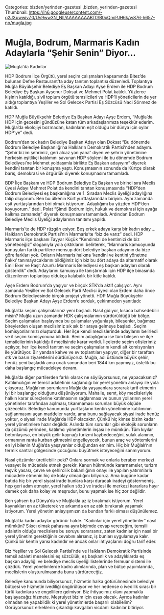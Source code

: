Categories: bizden/yerinden-gazetesi ,bizden, yerinden-gazetesi
Thumbnail: https://lh6.googleusercontent.com/-q2JXuwwivZ0/Uv9ww3N_NlI/AAAAAAAABT0/B0xQmiPJH6k/w876-h657-no/mugla.jpg


# Muğla, Bodrum, Marmaris Kadın Adaylarla “Şehir Senin” Diyor…


![Mugla'da Kadınlar](https://lh6.googleusercontent.com/-q2JXuwwivZ0/Uv9ww3N_NlI/AAAAAAAABT0/B0xQmiPJH6k/w876-h657-no/mugla.jpg)

HDP Bodrum İlçe Örgütü, yerel seçim çalışmaları kapsamında Bitez’de bulunan Defne Restaurant’ta aday tanıtım toplantısı düzenledi. Toplantıya Muğla Büyükşehir Belediye Eş Başkan Adayı Ayşe Erdem ile HDP Bodrum Belediye Eş Başkan Ayşenur Doksat ve Mehmet Polat katıldı. Yüzlerce kişinin katıldığı, sivil toplum örgütü temsilcileri ve HDP’li yöneticilerin de yer aldığı toplantıya Yeşiller ve Sol Gelecek Partisi Eş Sözcüsü Naci Sönmez de katıldı.

HDP Muğla Büyükşehir Belediye Eş Başkan Adayı Ayşe Erdem, “Muğla’da HDP için gecesini gündüzüne katan tüm arkadaşlarımıza teşekkür ederim. Muğla’da ekolojiyi bozmadan, kadınların eşit olduğu bir dünya için oylar HDP’ye” dedi. 

Bodrum’dan tek kadın Belediye Başkan Adayı olan Doksat “Bu dönemde Bodrum Belediye Başkanlığı’na Halkların Demokratik Partisi’nden adayım. “Şehir bizim şehrimiz, geri alcaz yan yana” diyen ve şehrin yönetimine herkesin eşitlikçi katılımını savunan HDP söylemi ile bu dönemde Bodrum Belediyesi’ne Mehmet yoldaşımla birlikte Eş Başkan adayıyım” diyerek kendini tanıtan bir konuşma yaptı. Konuşmasının sonunda da Kürtçe  olarak barış, demokrasi ve özgürlük diyerek konuşmasını tamamladı.

BDP İlçe Başkanı ve HDP Bodrum Belediye Eş Başkan ve birinci sıra Meclis üyesi Adayı Mehmet Polat da kendini tanıtan konuşmasında “HDP’den Bodrum Belediyesi eş başkanlığına ve 1. Sıradan Meclis üyeliği adaylığına talip oluyorum. Ben bu ülkenin Kürt yurttaşlarından biriyim. Aynı zamanda eşit yurttaşlarından biri olmak istiyorum. Adaylığımı bu yüzden HDP’den koyuyorum.” dedi. Polat “Şimdi Bodrum için, hukuk ve demokrasi için ayağa kalkma zamanıdır” diyerek konuşmasını tamamladı. Ardından Bodrum Belediye Meclis Üyeliği adaylarının tanıtımı yapıldı.

Marmaris’te de HDP rüzgârı esiyor. Beş erkek adaya karşı bir kadın aday….
Halkların Demokratik Partisi’nin Marmaris’te “biz de varız” dedi. HDP Marmaris ilçe başkanı Tayyar Küçük “Kendimizi de kentimizi de biz yöneteceğiz” sloganıyla yola çıktıklarını belirterek, “Marmaris kamuoyunda konuşulan farklı partilere mensup dört belediye başkan adayının da bize göre farkları yok. Onların Marmaris halkına ‘kendini ve kentini yönetme hakkı’ tanımayacaklarını bildiğimiz için biz bu dört adaya da alternatif olarak Emil Eker ve Raşit Azun’u Marmaris Belediyesi eş başkan adayları olarak gösterdik” dedi. Adaylarını kamuoyu ile tanıştırmak için HDP ilçe binasında düzenlenen toplantıya oldukça kalabalık bir kitle katıldı.

Ayşe Erdem Bodrum’da yaşıyor ve birçok STK’da aktif çalışıyor. Aynı zamanda Yeşiller ve Sol Gelecek Parti Meclisi üyesi olan Erdem daha önce Bodrum Belediyesinde birçok projeyi yönetti. HDP Muğla Büyükşehir Belediye Başkan Adayı Ayşe Erdem’e sorduk, çekinmeden yanıtladı:

Muğla’da seçim çalışmalarınız yeni başladı. Nasıl gidiyor, kısaca bahsedebilir misin? 
Muğla uzun zamandır HDK çalışmalarının sürdürüldüğü bir bölge. Seçim çalışmaları başlayınca bu çalışmalar yoğunlaştı, bileşenler, bağımsız bireylerden oluşan meclisimiz sık sık bir araya gelmeye başladı. Seçim komisyonlarımızı oluşturduk. Her ilçe kendi meclislerinde adaylarını belirledi ve il seçim komisyonuna bildirdi. Benim adaylığıma ise tüm bileşen ve ilçe temsilcilerinin katıldığı il meclisinde karar verildi. İlçelerde seçim ofislerimiz açılıyor, her ilçe kendi tanıtım ve seçim çalışmalarını kendi alt komisyonları ile yürütüyor. Bir yandan kahve ve ev toplantıları yapıyor, diğer bir taraftan stk ve basın ziyaretlerini sürdürüyoruz. Muğla, adı üstünde büyük şehir, henüz yeni başladık ama ocak sonundan beri 1844 km yapmışız, üstelik bu daha başlangıç mücadeleye devam.

Muğla’da diğer partilerden farklı olarak ne söylüyorsunuz, ne yapacaksınız?
Katılımcılığın ve temsil adaletinin sağlandığı bir yerel yönetim anlayışı ile yola çıkıyoruz. Muğla’nın sorunlarını Muğla’da yaşayanlara sorarak tarif etmenin iyi bir başlangıç olduğunu düşünüyorum. Mahalle, semt, köy meclisleriyle halkın karar süreçlerine katılmasının sağlanması ve bunun yollarının yerel yönetimler tarafından açılması, tıkanmaması sorunları büyük ölçüde çözecektir. Belediye kanununda yurttaşların kentin yönetimine katılımının sağlanmasını açan maddeler vardır, ama bunu sağlayacak siyasi irade henüz yoktur, o siyasi irade Muğla’da HDP olacaktır. Çünkü hiç kimse bizim kadar yerel yönetimlere hazır değildir. Aslında tüm sorunlar gibi ekolojik sorunların da çözümü yerinden, katılımcı yönetimlerin inşası ile mümkün. Tüm kıyılar betonlaşırsa, en büyük gelir kaynağı turizmi kaybedeceğini, sulak alanının, ormanının ranta kurban gitmesini engelleyecek, bunun araç ve yöntemlerini en iyi bilenin Muğla’da yaşayanlar olduğundan eminim.  Hiç bir Muğlalı’nın termik santral gölgesinde çocuğunu büyütmek isteyeceğini sanmıyorum. 

Nasıl çözümler üretilebilir peki?
Onlara sormak ve onlarla beraber merkezi vesayet ile mücadele etmek gerekir. Kanun hükmünde kararnameler, turizm teşvik yasası, çevre ve şehircilik bakanlığının onayı ile yapılan yatırımlarla mücadele etmenin hiç de kolay olmadığını biliyoruz. Ama bugüne kadar batıda hiç bir yerel siyasi irade bunlara karşı duracak iradeyi göstermemiş, hep geri adım atmıştır, yerel halkın sözü ve iradesi ile merkezi kararlara hayır demek çok daha kolay ve meşrudur, bunu yapmak ise hiç zor değildir.

Ben şahsen bu Dünya’da ve Muğla’da az iz bırakmak istiyorum. Yerel kaynakları en az tüketerek ve arkamda en az atık bırakarak yaşamak istiyorum. Yerel yönetim anlayışımızın da bundan farklı olması düşünülemez.

Muğla’da kadın adaylar görünür halde. “Kadınlar için yerel yönetimler” nasıl mümkün?
Sıkıcı olmak pahasına  aynı biçimde cevap vereceğim, temsili adaletin olduğu meclislere bu soruyu sorarsanız, zaten kadınlar için nasıl bir yerel yönetim gerektiğinin cevabını alırsınız, iş bunları uygulamaya kalır. Çünkü bir kentin yarısı kadındır ve ancak onlar ihtiyaçlarını doğru tarif eder.

Biz Yeşiller ve Sol Gelecek Partisi’nde ve Halkların Demokratik Partisinde temsil adaleti meselesini eş sözcülük, eş başkanlık ve adaylıklarda eş başkan adaylığı ve belediye meclis üyeliği listelerinde fermuar sistemi ile çözdük. Yerel yönetimlerde kadro alımlarında, plan ve bütçe yapımlarında, meclislerin oluşturulmasında bunu sürdüreceğiz.

Belediye kanununda biliyorsunuz, hizmetin halka götürülmesinde belediye bütçesi ve hizmetin ivediliği öngörülüyor ve her nedense o ivedilik sırası bir türlü kadınlara ve engellilere gelmiyor. Biz ihtiyacımız olanı yapmakla başlayacağız hizmete. Meşruiyet bizim için esas olacak. Ayrıca kadınlar olmadan ne yapabildik ki yerel yönetimlerde başarılı olabilelim? Görüyorsunuz erkeklerin çıkardığı kavgaları vicdanlı kadınlar bitiriyor.


